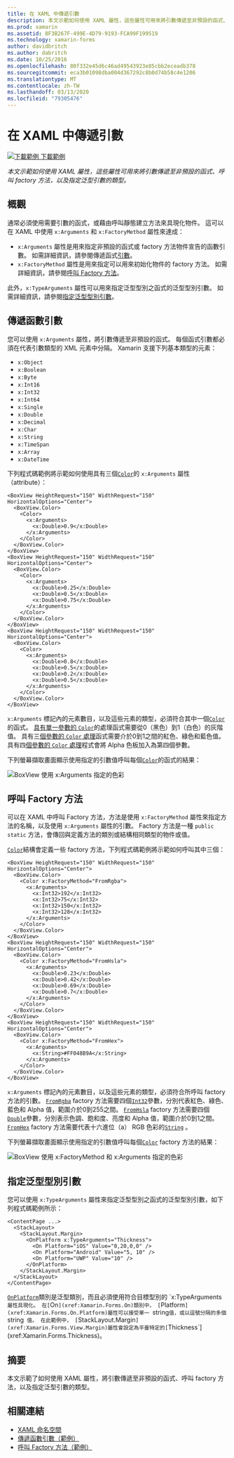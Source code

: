 ```yaml
---
title: 在 XAML 中傳遞引數
description: 本文示範如何使用 XAML 屬性，這些屬性可用來將引數傳遞至非預設的函式、呼叫 factory 方法，以及指定泛型引數的類型。
ms.prod: xamarin
ms.assetid: 8F3B267F-499E-4D79-9193-FCA99F199519
ms.technology: xamarin-forms
author: davidbritch
ms.author: dabritch
ms.date: 10/25/2016
ms.openlocfilehash: 80f332e45d6c46ad49543923e85cbb2eceadb378
ms.sourcegitcommit: eca3b01098dba004d367292c8b0d74b58c4e1206
ms.translationtype: MT
ms.contentlocale: zh-TW
ms.lasthandoff: 03/13/2020
ms.locfileid: "79305476"
---
```

# <a name="passing-arguments-in-xaml"></a>在 XAML 中傳遞引數

[![下載範例](~/media/shared/download.png) 下載範例](https://docs.microsoft.com/samples/xamarin/xamarin-forms-samples/xaml-passingconstructorarguments)

_本文示範如何使用 XAML 屬性，這些屬性可用來將引數傳遞至非預設的函式、呼叫 factory 方法，以及指定泛型引數的類型。_

## <a name="overview"></a>概觀

通常必須使用需要引數的函式，或藉由呼叫靜態建立方法來具現化物件。 這可以在 XAML 中使用 `x:Arguments` 和 `x:FactoryMethod` 屬性來達成：

- `x:Arguments` 屬性是用來指定非預設的函式或 factory 方法物件宣告的函數引數。 如需詳細資訊，請參閱傳遞函式[引數](#constructor_arguments)。
- `x:FactoryMethod` 屬性是用來指定可以用來初始化物件的 factory 方法。 如需詳細資訊，請參閱[呼叫 Factory 方法](#factory_methods)。

此外，`x:TypeArguments` 屬性可以用來指定泛型型別之函式的泛型型別引數。 如需詳細資訊，請參閱[指定泛型型別引數](#generic_type_arguments)。

<a name="constructor_arguments" />

## <a name="passing-constructor-arguments"></a>傳遞函數引數

您可以使用 `x:Arguments` 屬性，將引數傳遞至非預設的函式。 每個函式引數都必須在代表引數類型的 XML 元素中分隔。 Xamarin 支援下列基本類型的元素：

- `x:Object`
- `x:Boolean`
- `x:Byte`
- `x:Int16`
- `x:Int32`
- `x:Int64`
- `x:Single`
- `x:Double`
- `x:Decimal`
- `x:Char`
- `x:String`
- `x:TimeSpan`
- `x:Array`
- `x:DateTime`

下列程式碼範例將示範如何使用具有三個[`Color`](xref:Xamarin.Forms.Color)的 `x:Arguments` 屬性（attribute）：

```xaml
<BoxView HeightRequest="150" WidthRequest="150" HorizontalOptions="Center">
  <BoxView.Color>
    <Color>
      <x:Arguments>
        <x:Double>0.9</x:Double>
      </x:Arguments>
    </Color>
  </BoxView.Color>
</BoxView>
<BoxView HeightRequest="150" WidthRequest="150" HorizontalOptions="Center">
  <BoxView.Color>
    <Color>
      <x:Arguments>
        <x:Double>0.25</x:Double>
        <x:Double>0.5</x:Double>
        <x:Double>0.75</x:Double>
      </x:Arguments>
    </Color>
  </BoxView.Color>
</BoxView>
<BoxView HeightRequest="150" WidthRequest="150" HorizontalOptions="Center">
  <BoxView.Color>
    <Color>
      <x:Arguments>
        <x:Double>0.8</x:Double>
        <x:Double>0.5</x:Double>
        <x:Double>0.2</x:Double>
        <x:Double>0.5</x:Double>
      </x:Arguments>
    </Color>
  </BoxView.Color>
</BoxView>
```

`x:Arguments` 標記內的元素數目，以及這些元素的類型，必須符合其中一個[`Color`](xref:Xamarin.Forms.Color)的函式。 [具有單一參數的 `Color`](xref:Xamarin.Forms.Color.%23ctor(System.Double))的處理函式需要從0（黑色）到1（白色）的灰階值。 具有三[個參數的 `Color` 處理](xref:Xamarin.Forms.Color.%23ctor(System.Double,System.Double,System.Double))函式需要介於0到1之間的紅色、綠色和藍色值。 具有四[個參數的 `Color` 處理](xref:Xamarin.Forms.Color.%23ctor(System.Double,System.Double,System.Double,System.Double))程式會將 Alpha 色板加入為第四個參數。

下列螢幕擷取畫面顯示使用指定的引數值呼叫每個[`Color`](xref:Xamarin.Forms.Color)的函式的結果：

![BoxView 使用 x:Arguments 指定的色彩](passing-arguments-images/passing-arguments.png)

<a name="factory_methods" />

## <a name="calling-factory-methods"></a>呼叫 Factory 方法

可以在 XAML 中呼叫 Factory 方法，方法是使用 `x:FactoryMethod` 屬性來指定方法的名稱，以及使用 `x:Arguments` 屬性的引數。 Factory 方法是一種 `public static` 方法，會傳回與定義方法的類別或結構相同類型的物件或值。

[`Color`](xref:Xamarin.Forms.Color)結構會定義一些 factory 方法，下列程式碼範例將示範如何呼叫其中三個：

```xaml
<BoxView HeightRequest="150" WidthRequest="150" HorizontalOptions="Center">
  <BoxView.Color>
    <Color x:FactoryMethod="FromRgba">
      <x:Arguments>
        <x:Int32>192</x:Int32>
        <x:Int32>75</x:Int32>
        <x:Int32>150</x:Int32>                        
        <x:Int32>128</x:Int32>
      </x:Arguments>
    </Color>
  </BoxView.Color>
</BoxView>
<BoxView HeightRequest="150" WidthRequest="150" HorizontalOptions="Center">
  <BoxView.Color>
    <Color x:FactoryMethod="FromHsla">
      <x:Arguments>
        <x:Double>0.23</x:Double>
        <x:Double>0.42</x:Double>
        <x:Double>0.69</x:Double>
        <x:Double>0.7</x:Double>
      </x:Arguments>
    </Color>
  </BoxView.Color>
</BoxView>
<BoxView HeightRequest="150" WidthRequest="150" HorizontalOptions="Center">
  <BoxView.Color>
    <Color x:FactoryMethod="FromHex">
      <x:Arguments>
        <x:String>#FF048B9A</x:String>
      </x:Arguments>
    </Color>
  </BoxView.Color>
</BoxView>
```

`x:Arguments` 標記內的元素數目，以及這些元素的類型，必須符合所呼叫 factory 方法的引數。 [`FromRgba`](xref:Xamarin.Forms.Color.FromRgba(System.Int32,System.Int32,System.Int32,System.Int32)) factory 方法需要四個[`Int32`](https://docs.microsoft.com/dotnet/api/system.int32)參數，分別代表紅色、綠色、藍色和 Alpha 值，範圍介於0到255之間。 [`FromHsla`](xref:Xamarin.Forms.Color.FromHsla(System.Double,System.Double,System.Double,System.Double)) factory 方法需要四個[`Double`](https://docs.microsoft.com/dotnet/api/system.double)參數，分別表示色調、飽和度、亮度和 Alpha 值，範圍介於0到1之間。 [`FromHex`](xref:Xamarin.Forms.Color.FromHex(System.String)) factory 方法需要代表十六進位（a） RGB 色彩的[`String`](https://docs.microsoft.com/dotnet/api/system.string) 。

下列螢幕擷取畫面顯示使用指定的引數值呼叫每個[`Color`](xref:Xamarin.Forms.Color) factory 方法的結果：

![BoxView 使用 x:FactoryMethod 和 x:Arguments 指定的色彩](passing-arguments-images/factory-methods.png)

<a name="generic_type_arguments" />

## <a name="specifying-a-generic-type-argument"></a>指定泛型型別引數

您可以使用 `x:TypeArguments` 屬性來指定泛型型別之函式的泛型型別引數，如下列程式碼範例所示：

```xaml
<ContentPage ...>
  <StackLayout>
    <StackLayout.Margin>
      <OnPlatform x:TypeArguments="Thickness">
        <On Platform="iOS" Value="0,20,0,0" />
        <On Platform="Android" Value="5, 10" />
        <On Platform="UWP" Value="10" />
      </OnPlatform>
    </StackLayout.Margin>
  </StackLayout>
</ContentPage>
```

[`OnPlatform`](xref:Xamarin.Forms.OnPlatform`1)類別是泛型類別，而且必須使用符合目標型別的 `x:TypeArguments` 屬性具現化。 在[`On`](xref:Xamarin.Forms.On)類別中， [`Platform`](xref:Xamarin.Forms.On.Platform)屬性可以接受單一 `string` 值，或以逗號分隔的多個 `string` 值。 在此範例中， [`StackLayout.Margin`](xref:Xamarin.Forms.View.Margin)屬性會設定為平臺特定的[`Thickness`](xref:Xamarin.Forms.Thickness)。

## <a name="summary"></a>摘要

本文示範了如何使用 XAML 屬性，將引數傳遞至非預設的函式、呼叫 factory 方法，以及指定泛型引數的類型。

## <a name="related-links"></a>相關連結

- [XAML 命名空間](~/xamarin-forms/xaml/namespaces.md)
- [傳遞函數引數（範例）](https://docs.microsoft.com/samples/xamarin/xamarin-forms-samples/xaml-passingconstructorarguments)
- [呼叫 Factory 方法（範例）](https://docs.microsoft.com/samples/xamarin/xamarin-forms-samples/xaml-callingfactorymethods)
